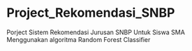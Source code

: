 # Project_Rekomendasi_SNBP
Porject Sistem Rekomendasi Jurusan SNBP Untuk Siswa SMA Menggunakan algoritma Random Forest Classifier
